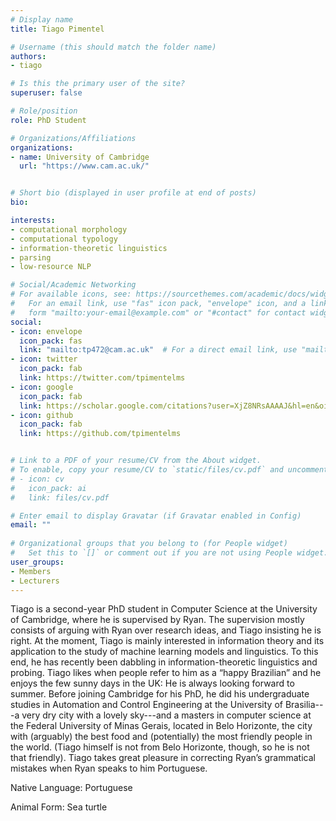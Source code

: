 ```yaml
---
# Display name
title: Tiago Pimentel

# Username (this should match the folder name)
authors:
- tiago

# Is this the primary user of the site?
superuser: false

# Role/position
role: PhD Student

# Organizations/Affiliations
organizations:
- name: University of Cambridge
  url: "https://www.cam.ac.uk/"


# Short bio (displayed in user profile at end of posts)
bio: 

interests:
- computational morphology
- computational typology
- information-theoretic linguistics
- parsing
- low-resource NLP

# Social/Academic Networking
# For available icons, see: https://sourcethemes.com/academic/docs/widgets/#icons
#   For an email link, use "fas" icon pack, "envelope" icon, and a link in the
#   form "mailto:your-email@example.com" or "#contact" for contact widget.
social:
- icon: envelope
  icon_pack: fas
  link: "mailto:tp472@cam.ac.uk"  # For a direct email link, use "mailto:test@example.org".
- icon: twitter
  icon_pack: fab
  link: https://twitter.com/tpimentelms
- icon: google
  icon_pack: fab
  link: https://scholar.google.com/citations?user=XjZ8NRsAAAAJ&hl=en&oi=ao
- icon: github
  icon_pack: fab
  link: https://github.com/tpimentelms


# Link to a PDF of your resume/CV from the About widget.
# To enable, copy your resume/CV to `static/files/cv.pdf` and uncomment the lines below.  
# - icon: cv
#   icon_pack: ai
#   link: files/cv.pdf 

# Enter email to display Gravatar (if Gravatar enabled in Config)
email: ""
  
# Organizational groups that you belong to (for People widget)
#   Set this to `[]` or comment out if you are not using People widget.  
user_groups:
- Members
- Lecturers
---
```


Tiago is a second-year PhD student in Computer Science at the University of Cambridge, where he is supervised by Ryan. The supervision mostly consists of arguing with Ryan over research ideas, and Tiago insisting he is right. At the moment, Tiago is mainly interested in information theory and its application to the study of machine learning models and linguistics. To this end, he has recently been dabbling in information-theoretic linguistics and probing. Tiago likes when people refer to him as a “happy Brazilian” and he enjoys the few sunny days in the UK: He is always looking forward to summer. Before joining Cambridge for his PhD, he did his undergraduate studies in Automation and Control Engineering at the University of Brasilia---a very dry city with a lovely sky---and a masters in computer science at the Federal University of Minas Gerais, located in Belo Horizonte, the city with (arguably) the best food and (potentially) the most friendly people in the world. (Tiago himself is not from Belo Horizonte, though, so he is not that friendly). Tiago takes great pleasure in correcting Ryan’s grammatical mistakes when Ryan speaks to him Portuguese.

Native Language: Portuguese

Animal Form: Sea turtle

<!-- <img  class="avatar-small" src="seaa-turtle.jpg" style="float: center" />
 -->